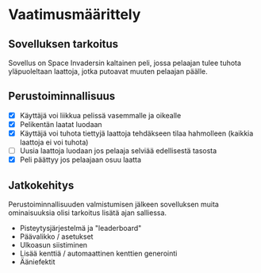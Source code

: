 # Vaatimusmäärittely

## Sovelluksen tarkoitus

Sovellus on Space Invadersin kaltainen peli, jossa pelaajan tulee tuhota yläpuoleltaan laattoja, jotka putoavat muuten pelaajan päälle.

## Perustoiminnallisuus

- [x] Käyttäjä voi liikkua pelissä vasemmalle ja oikealle
- [x] Pelikentän laatat luodaan
- [x] Käyttäjä voi tuhota tiettyjä laattoja tehdäkseen tilaa hahmolleen (kaikkia laattoja ei voi tuhota)
- [ ] Uusia laattoja luodaan jos pelaaja selviää edellisestä tasosta
- [x] Peli päättyy jos pelaajaan osuu laatta

## Jatkokehitys

Perustoiminnallisuuden valmistumisen jälkeen sovelluksen muita ominaisuuksia olisi tarkoitus lisätä ajan salliessa.

- Pisteytysjärjestelmä ja "leaderboard"
- Päävalikko / asetukset
- Ulkoasun siistiminen
- Lisää kenttiä / automaattinen kenttien generointi
- Ääniefektit